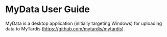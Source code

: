 MyData User Guide
=================

MyData is a desktop application (initially targeting Windows) for uploading data to MyTardis (https://github.com/mytardis/mytardis).

